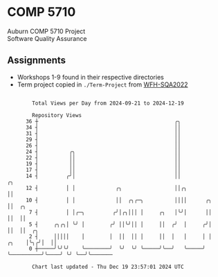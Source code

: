 # COMP 5710
Auburn COMP 5710 Project  
Software Quality Assurance

## Assignments
- Workshops 1-9 found in their respective directories
- Term project copied in `./Term-Project` from [WFH-SQA2022](https://github.com/wumphlett/WFH-SQA2022-AUBURN)

```

        Total Views per Day from 2024-09-21 to 2024-12-19

        Repository Views
      36 ┼                                            ╭╮
      34 ┤                                            ││
      31 ┤                                            ││
      29 ┤                                            ││
      26 ┤                                            ││
      24 ┤          ╭╮                                ││
      22 ┤          ││                                ││
      19 ┤          ││                                ││
      17 ┤          ││                                ││
      14 ┤         ╭╯│                                ││                          ╭╮
      12 ┤         │ │             ╭╮                 ││╭╮                        ││
      10 ┤         │ │             ││  ╭╮╭─╮          ││││      ╭╮                ││  ╭╮
       7 ┤         │ │╭─╮         ╭╯│╭╮│││ │     ╭╮   │╰╯│      ││                ││  ││
       5 ┤     ╭╮╭╮│ ╰╯ │        ╭╯ ││╰╯││ │     ││  ╭╯  │     ╭╯│                ││  ││  ╭╮
       2 ┤     │││││    │        │  ││  ││ │     ││  │   │     │ │          ╭╮    │╰╮╭╯│  ││
       0 ┼─────╯╰╯╰╯    ╰────────╯  ╰╯  ╰╯ ╰─────╯╰──╯   ╰─────╯ ╰──────────╯╰────╯ ╰╯ ╰──╯╰───────

        Chart last updated - Thu Dec 19 23:57:01 2024 UTC
        
```
